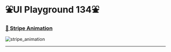 # ⛲️UI Playground 134⛲️

### [🦐 Stripe Animation](https://github.com/shogoisaji/ui_playground_134/blob/main/lib/pages/stripe_animation/stripe_animation_example.dart)

![stripe_animation](https://github.com/shogoisaji/ui_playground_134/assets/131496728/0134f763-9df7-44c3-806e-640fde5d5979)

---
